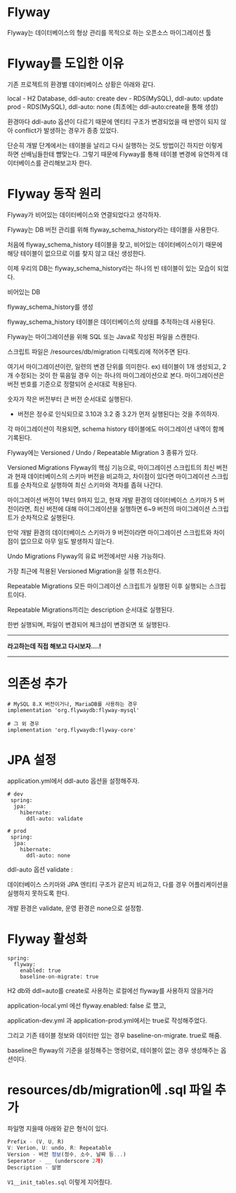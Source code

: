 # Flyway
Flyway는 데이터베이스의 형상 관리를 목적으로 하는 오픈소스 마이그레이션 툴

# Flyway를 도입한 이유

기존 프로젝트의 환경별 데이터베이스 상황은 아래와 같다.


local - H2 Database, ddl-auto: create
dev - RDS(MySQL), ddl-auto: update
prod - RDS(MySQL), ddl-auto: none (최초에는 ddl-auto:create을 통해 생성)


환경마다 ddl-auto 옵션이 다르기 때문에 엔티티 구조가 변경되었을 때 
반영이 되지 않아 conflict가 발생하는 경우가 종종 있었다.

단순히 개발 단계에서는 테이블을 날리고 다시 실행하는 것도 방법이긴 하지만 
이렇게 하면 선배님들한테 뺨맞는다.
그렇기 때문에 Flyway를 통해 테이블 변경에 유연하게 데이터베이스를 관리해보고자 한다.





# Flyway 동작 원리

Flyway가 비어있는 데이터베이스와 연결되었다고 생각하자.



Flyway는 DB 버전 관리를 위해 flyway_schema_history라는 테이블을 사용한다.

처음에 flyway_schema_history 테이블을 찾고, 비어있는 데이터베이스이기 때문에 해당 테이블이 없으므로 이를 찾지 않고 대신 생성한다.

이제 우리의 DB는 flyway_schema_history라는 하나의 빈 테이블이 있는 모습이 되었다.


비어있는 DB

flyway_schema_history를 생성


flyway_schema_history 테이블은 데이터베이스의 상태를 추적하는데 사용된다.

Flyway는 마이그레이션을 위해 SQL 또는 Java로 작성된 파일을 스캔한다.

스크립트 파일은 /resources/db/migration 디렉토리에 적어주면 된다.

여기서 마이그레이션이란, 일련의 변경 단위를 의미한다.
ex) 테이블이 1개 생성되고, 2개 수정되는 것이 한 묶음일 경우 이는 하나의 마이그레이션으로 본다.
마이그레이션은 버전 번호를 기준으로 정렬되어 순서대로 적용된다.

숫자가 작은 버전부터 큰 버전 순서대로 실행된다.

* 버전은 정수로 인식되므로 3.10과 3.2 중 3.2가 먼저 실행된다는 것을 주의하자.


각 마이그레이션이 적용되면, schema history 테이블에도 마이그레이션 내역이 함께 기록된다.


Flyway에는 Versioned / Undo / Repeatable Migration 3 종류가 있다.

Versioned Migrations
Flyway의 핵심 기능으로, 마이그레이션 스크립트의 최신 버전과 현재 데이터베이스의 스키마 버전을 비교하고, 차이점이 있다면 마이그레이션 스크립트를 순차적으로 실행하여 최신 스키마와 격차를 좁혀 나간다.



마이그레이션 버전이 1부터 9까지 있고, 현재 개발 환경의 데이터베이스 스키마가 5 버전이라면, 최신 버전에 대해 마이그레이션을 실행하면 6~9 버전의 마이그레이션 스크립트가 순차적으로 실행된다.



만악 개발 환경의 데이터베이스 스키마가 9 버전이라면 마이그레이션 스크립트와 차이점이 없으므로 아무 일도 발생하지 않는다.

Undo Migrations
Flyway의 유료 버전에서만 사용 가능하다.

가장 최근에 적용된 Versioned Migration을 실행 취소한다.

Repeatable Migrations
모든 마이그레이션 스크립트가 실행된 이후 실행되는 스크립트이다.

Repeatable Migrations끼리는 description 순서대로 실행된다.

한번 실행되며, 파일이 변경되어 체크섬이 변경되면 또 실행된다.


---

**라고하는데 직접 해보고 다시보자....!**

---


# 의존성 추가
```shell
# MySQL 8.X 버전이거나, MariaDB를 사용하는 경우
implementation 'org.flywaydb:flyway-mysql'

# 그 외 경우
implementation 'org.flywaydb:flyway-core'
```

# JPA 설정
application.yml에서 ddl-auto 옵션을 설정해주자.

```shell
# dev
 spring:
  jpa:
    hibernate:
      ddl-auto: validate
 
# prod
 spring:
  jpa:
    hibernate:
      ddl-auto: none
```

ddl-auto 옵션 validate :

데이터베이스 스키마와 JPA 엔티티 구조가 같은지 비교하고,
다를 경우 어플리케이션을 실행하지 못하도록 한다.

개발 환경은 validate, 운영 환경은 none으로 설정함.

# Flyway 활성화
```shell
spring:
  flyway:
    enabled: true
    baseline-on-migrate: true
```
H2 db와 ddl=auto를 create로 사용하는 로컬에선 flyway를 사용하지 않을거라


application-local.yml 에선 flyway.enabled: false 로 했고,


application-dev.yml 과 application-prod.yml에서는 true로 작성해주었다.

그리고 기존 테이블 정보와 데이터만 있는 경우
baseline-on-migrate. true로 해줌.

baseline은 flyway의 기준을 설정해주는 명령어로,
테이블이 없는 경우 생성해주는 옵션이다.


#  resources/db/migration에 .sql 파일 추가
파일명 지을때 아래와 같은 형식이 있다.

```js
Prefix - (V, U, R)
V: Verion, U: undo, R: Repeatable
Version - 버전 정보(정수, 소수, 날짜 등...)
Seperator - __ (underscore 2개)
Description - 설명
```

`V1__init_tables.sql`
이렇게 지어줬다.

